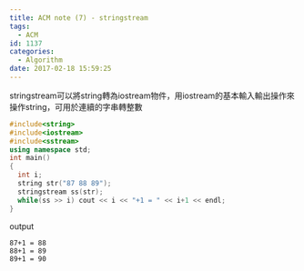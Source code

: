 ```yaml
---
title: ACM note (7) - stringstream
tags:
  - ACM
id: 1137
categories:
  - Algorithm
date: 2017-02-18 15:59:25
---
```


stringstream可以將string轉為iostream物件，用iostream的基本輸入輸出操作來操作string，可用於連續的字串轉整數

```cpp
#include<string>
#include<iostream>
#include<sstream>
using namespace std;
int main()
{
  int i;
  string str("87 88 89");
  stringstream ss(str);
  while(ss >> i) cout << i << "+1 = " << i+1 << endl;
}
```

output

```text
87+1 = 88
88+1 = 89
89+1 = 90
```